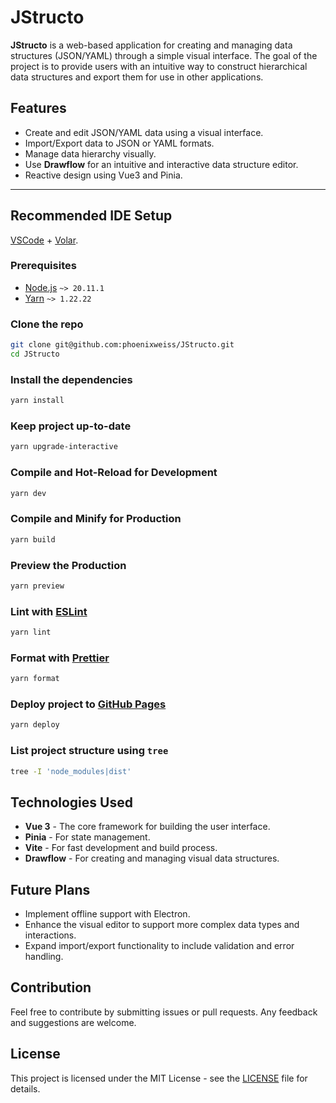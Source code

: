 # JStructo

**JStructo** is a web-based application for creating and managing data structures (JSON/YAML) through a simple visual interface. The goal of the project is to provide users with an intuitive way to construct hierarchical data structures and export them for use in other applications.

## Features

- Create and edit JSON/YAML data using a visual interface.
- Import/Export data to JSON or YAML formats.
- Manage data hierarchy visually.
- Use **Drawflow** for an intuitive and interactive data structure editor.
- Reactive design using Vue3 and Pinia.

---

## Recommended IDE Setup

[VSCode](https://code.visualstudio.com/) + [Volar](https://marketplace.visualstudio.com/items?itemName=Vue.volar).

### Prerequisites

- [Node.js](https://nodejs.org/) `~> 20.11.1`
- [Yarn](https://yarnpkg.com/) `~> 1.22.22`

### Clone the repo

```sh
git clone git@github.com:phoenixweiss/JStructo.git
cd JStructo
```

### Install the dependencies

```sh
yarn install
```

### Keep project up-to-date

```sh
yarn upgrade-interactive
```

### Compile and Hot-Reload for Development

```sh
yarn dev
```

### Compile and Minify for Production

```sh
yarn build
```

### Preview the Production

```sh
yarn preview
```

### Lint with [ESLint](https://eslint.org/)

```sh
yarn lint
```

### Format with [Prettier](https://prettier.io/)

```sh
yarn format
```

### Deploy project to [GitHub Pages](https://pages.github.com/)

```sh
yarn deploy
```

### List project structure using `tree`

```sh
tree -I 'node_modules|dist'
```

## Technologies Used

- **Vue 3** - The core framework for building the user interface.
- **Pinia** - For state management.
- **Vite** - For fast development and build process.
- **Drawflow** - For creating and managing visual data structures.

## Future Plans

- Implement offline support with Electron.
- Enhance the visual editor to support more complex data types and interactions.
- Expand import/export functionality to include validation and error handling.

## Contribution

Feel free to contribute by submitting issues or pull requests. Any feedback and suggestions are welcome.

## License

This project is licensed under the MIT License - see the [LICENSE](LICENSE) file for details.
